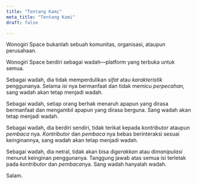 ```yaml
---
title: "Tentang Kami"
meta_title: "Tentang Kami"
draft: false

---
```


Wonogiri Space bukanlah sebuah komunitas, organisasi, ataupun perusahaan. 

Wonogiri Space berdiri sebagai wadah—platform yang terbuka untuk semua.

Sebagai wadah, dia tidak memperdulikan *sifat* atau *karakteristik* penggunanya. Selama *isi* nya bermanfaat dan tidak memicu *perpecahan*, sang wadah akan tetap menjadi wadah.

Sebagai wadah, setiap orang berhak menaruh apapun yang dirasa bermanfaat dan mengambil apapun yang dirasa berguna. Sang wadah akan tetap menjadi wadah.

Sebagai wadah, dia berdiri sendiri, tidak terikat kepada *kontributor* ataupun *pembaca* nya. *Kontributor* dan *pembaca* nya bebas berinteraksi sesuai keinginannya, sang wadah akan tetap menjadi wadah.

Sebagai wadah, dia netral, tidak akan bisa di*gerakkan* atau di*manipulasi* menurut keinginan penggunanya. Tanggung jawab atas semua isi terletak pada *kontributor* dan *pembaca*nya. Sang wadah hanyalah wadah.

Salam.